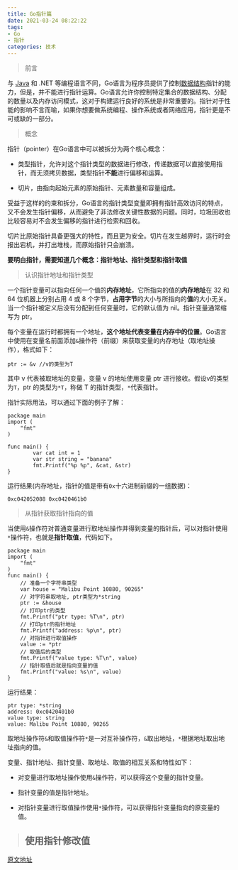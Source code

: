 ```yaml
---
title: Go指针篇
date: 2021-03-24 08:22:22
tags:
- Go
- 指针
categories: 技术
---
```


> 前言

与 [Java](http://c.biancheng.net/java/) 和 .NET 等编程语言不同，Go语言为程序员提供了控制[数据结构](http://c.biancheng.net/data_structure/)指针的能力，但是，并不能进行指针运算。Go语言允许你控制特定集合的数据结构、分配的数量以及内存访问模式，这对于构建运行良好的系统是非常重要的。指针对于性能的影响不言而喻，如果你想要做系统编程、操作系统或者网络应用，指针更是不可或缺的一部分。



> 概念

指针（pointer）在Go语言中可以被拆分为两个核心概念：

- 类型指针，允许对这个指针类型的数据进行修改，传递数据可以直接使用指针，而无须拷贝数据，类型指针**不能**进行偏移和运算。

- 切片，由指向起始元素的原始指针、元素数量和容量组成。

受益于这样的约束和拆分，Go语言的指针类型变量即拥有指针高效访问的特点，又不会发生指针偏移，从而避免了非法修改关键性数据的问题。同时，垃圾回收也比较容易对不会发生偏移的指针进行检索和回收。

切片比原始指针具备更强大的特性，而且更为安全。切片在发生越界时，运行时会报出宕机，并打出堆栈，而原始指针只会崩溃。



**要明白指针，需要知道几个概念：指针地址、指针类型和指针取值**



> 认识指针地址和指针类型

一个指针变量可以指向任何一个值的**内存地址**，它所指向的值的**内存地址**在 32 和 64 位机器上分别占用 4 或 8 个字节，**占用字节**的大小与所指向的**值**的大小无关。当一个指针被定义后没有分配到任何变量时，它的默认值为 nil。指针变量通常缩写为 ptr。

每个变量在运行时都拥有一个地址，**这个地址代表变量在内存中的位置**。Go语言中使用在变量名前面添加`&`操作符（前缀）来获取变量的内存地址（取地址操作），格式如下：

```
ptr := &v //v的类型为T
```

其中 v 代表被取地址的变量，变量 v 的地址使用变量 ptr 进行接收。假设v的类型为```T```，ptr 的类型为`*T`，称做 T 的指针类型，`*`代表指针。



指针实际用法，可以通过下面的例子了解：

```
package main
import (    
	"fmt"
)

func main() {    
		var cat int = 1    
		var str string = "banana"    
		fmt.Printf("%p %p", &cat, &str)
}
```

运行结果(内存地址，指针的值是带有`0x`十六进制前缀的一组数据)：

```
0xc042052088 0xc0420461b0
```



> 从指针获取指针指向的值

当使用`&`操作符对普通变量进行取地址操作并得到变量的指针后，可以对指针使用`*`操作符，也就是**指针取值**，代码如下。

```
package main
import (
    "fmt"
)
func main() {
    // 准备一个字符串类型
    var house = "Malibu Point 10880, 90265"
    // 对字符串取地址, ptr类型为*string
    ptr := &house
    // 打印ptr的类型
    fmt.Printf("ptr type: %T\n", ptr)
    // 打印ptr的指针地址
    fmt.Printf("address: %p\n", ptr)
    // 对指针进行取值操作
    value := *ptr
    // 取值后的类型
    fmt.Printf("value type: %T\n", value)
    // 指针取值后就是指向变量的值
    fmt.Printf("value: %s\n", value)
}
```

运行结果：

```
ptr type: *string
address: 0xc0420401b0
value type: string
value: Malibu Point 10880, 90265
```

取地址操作符`&`和取值操作符`*`是一对互补操作符，`&`取出地址，`*`根据地址取出地址指向的值。



变量、指针地址、指针变量、取地址、取值的相互关系和特性如下：

- 对变量进行取地址操作使用`&`操作符，可以获得这个变量的指针变量。

- 指针变量的值是指针地址。

- 对指针变量进行取值操作使用`*`操作符，可以获得指针变量指向的原变量的值。

  

>## 使用指针修改值



[原文地址](http://c.biancheng.net/view/21.html)

